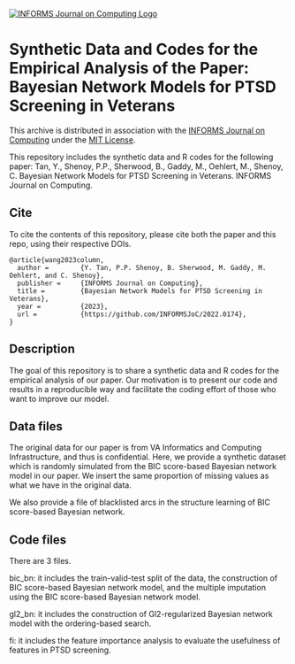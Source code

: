 [![INFORMS Journal on Computing Logo](https://INFORMSJoC.github.io/logos/INFORMS_Journal_on_Computing_Header.jpg)](https://pubsonline.informs.org/journal/ijoc)

# Synthetic Data and Codes for the Empirical Analysis of the Paper: Bayesian Network Models for PTSD Screening in Veterans

This archive is distributed in association with the [INFORMS Journal on Computing](https://pubsonline.informs.org/journal/ijoc) under the [MIT License](LICENSE).

This repository includes the synthetic data and R codes for the following paper: Tan, Y., Shenoy, P.P., Sherwood, B., Gaddy, M., Oehlert, M., Shenoy, C. Bayesian Network Models for PTSD Screening in Veterans.
INFORMS Journal on Computing.

## Cite

To cite the contents of this repository, please cite both the paper and this repo, using their respective DOIs.
```
@article{wang2023column,
  author =        {Y. Tan, P.P. Shenoy, B. Sherwood, M. Gaddy, M. Oehlert, and C. Shenoy},
  publisher =     {INFORMS Journal on Computing},
  title =         {Bayesian Network Models for PTSD Screening in Veterans},
  year =          {2023},
  url =           {https://github.com/INFORMSJoC/2022.0174},
} 
```

## Description

The goal of this repository is to share a synthetic data and R codes for the empirical analysis of our paper. Our motivation is to present our code and results in a reproducible way and facilitate the coding effort of those who want to improve our model.

## Data files

The original data for our paper is from VA Informatics and Computing Infrastructure, and thus is confidential. Here, we provide a synthetic dataset which is randomly simulated from the BIC score-based Bayesian network model in our paper. We insert the same proportion of missing values as what we have in the original data.

We also provide a file of blacklisted arcs in the structure learning of BIC score-based Bayesian network.

## Code files

There are 3 files.

bic_bn: it includes the train-valid-test split of the data, the construction of BIC score-based Bayesian network model, and the multiple imputation using the BIC score-based Bayesian network model.

gl2_bn: it includes the construction of Gl2-regularized Bayesian network model with the ordering-based search.

fi: it includes the feature importance analysis to evaluate the usefulness of features in PTSD screening.



